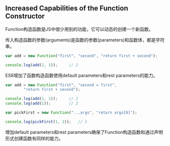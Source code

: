 ## Increased Capabilities of the Function Constructor

Function构造函数是JS中很少用到的功能，它可以动态的创建一个新函数。

传入构造函数的参数\(arguments\)是函数的参数\(parameters\)和函数体，都是字符串。

```js
var add = new Function("first", "second", "return first + second");

console.log(add(1, 1));     // 2
```

ES6增加了函数构造函数使用default parameters和rest parameters的能力。

```js
var add = new Function("first", "second = first",
        "return first + second");

console.log(add(1, 1));     // 2
console.log(add(1));        // 2
```

```js
var pickFirst = new Function("...args", "return args[0]");

console.log(pickFirst(1, 2));   // 1
```

增加default parameters和rest parameters确保了Function构造函数和通过声明形式创建函数有同样的能力。

